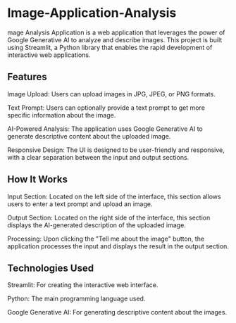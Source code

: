 # Image-Application-Analysis
mage Analysis Application is a web application that leverages the power of Google Generative AI to analyze and describe images. This project is built using Streamlit, a Python library that enables the rapid development of interactive web applications.

## Features

Image Upload: Users can upload images in JPG, JPEG, or PNG formats.

Text Prompt: Users can optionally provide a text prompt to get more specific information about the image.

AI-Powered Analysis: The application uses Google Generative AI to generate descriptive content about the uploaded image.

Responsive Design: The UI is designed to be user-friendly and responsive, with a clear separation between the input and output sections.

## How It Works

Input Section: Located on the left side of the interface, this section allows users to enter a text prompt and upload an image.

Output Section: Located on the right side of the interface, this section displays the AI-generated description of the uploaded image.

Processing: Upon clicking the "Tell me about the image" button, the application processes the input and displays the result in the output section.
## Technologies Used

Streamlit: For creating the interactive web interface.

Python: The main programming language used.

Google Generative AI: For generating descriptive content about the images.
